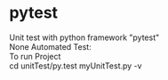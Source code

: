 # pytest <br />
Unit test with python framework "pytest" <br />
    None Automated Test:<br />
        To run Project <br />
        cd unitTest/py.test myUnitTest.py -v <br />
  
